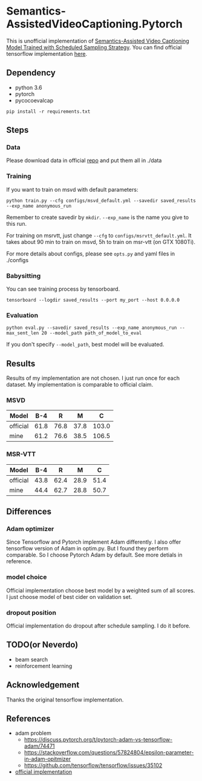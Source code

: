 # Semantics-AssistedVideoCaptioning.Pytorch
This is unofficial implementation of [Semantics-Assisted Video Captioning Model Trained with Scheduled Sampling Strategy](https://arxiv.org/abs/1909.00121).
You can find official tensorflow implementation [here](https://github.com/WingsBrokenAngel/Semantics-AssistedVideoCaptioning).

## Dependency
* python 3.6
* pytorch
* pycocoevalcap
```shell script
pip install -r requirements.txt
```
## Steps
### Data
Please download data in official [repo](https://github.com/WingsBrokenAngel/Semantics-AssistedVideoCaptioning) and put them
all in ./data
### Training
If you want to train on msvd with default parameters:
```shell script
python train.py --cfg configs/msvd_default.yml --savedir saved_results --exp_name anonymous_run
```
Remember to create savedir by `mkdir`. `--exp_name` is the name you give to this run.

For training on msrvtt, just change `--cfg` to `configs/msrvtt_default.yml`. It
takes about 90 min to train on msvd, 5h to train on msr-vtt (on GTX 1080Ti).

For more details about configs, please see `opts.py` and yaml files in ./configs
### Babysitting
You can see training process by tensorboard.
```shell script
tensorboard --logdir saved_results --port my_port --host 0.0.0.0
```
### Evaluation
```shell script
python eval.py --savedir saved_results --exp_name anonymous_run --max_sent_len 20 --model_path path_of_model_to_eval
```
If you don't specify `--model_path`, best model will be evaluated.
## Results
Results of my implementation are not chosen. I just run once for each dataset.
My implementation is comparable to official claim.
### MSVD
|Model|B-4|R|M|C|
|---|---|---|---|---|
|official|61.8|76.8|37.8|103.0|
|mine|61.2|76.6|38.5|106.5|

### MSR-VTT
|Model|B-4|R|M|C|
|---|---|---|---|---|
|official|43.8|62.4|28.9|51.4|
|mine|44.4|62.7|28.8|50.7|

## Differences
### Adam optimizer
Since Tensorflow and Pytorch implement Adam differently. I also offer
tensorflow version of Adam in optim.py. But I found they perform
comparable. So I choose Pytorch Adam by default. See more detials in
reference.
### model choice
Official implementation choose best model by a weighted sum of all scores.
I just choose model of best cider on validation set.
### dropout position
Official implementation do dropout after schedule sampling. I do it before.

## TODO(or Neverdo)
* beam search
* reinforcement learning

## Acknowledgement
Thanks the original tensorflow implementation.

## References
* adam problem 
    * https://discuss.pytorch.org/t/pytorch-adam-vs-tensorflow-adam/74471
    * https://stackoverflow.com/questions/57824804/epsilon-parameter-in-adam-opitmizer
    * https://github.com/tensorflow/tensorflow/issues/35102
* [official implementation](https://github.com/WingsBrokenAngel/Semantics-AssistedVideoCaptioning)